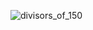 ![divisors_of_150](https://user-images.githubusercontent.com/76009919/184927022-eb79ec45-ee8f-495d-82ec-0c5723fb7114.png)
